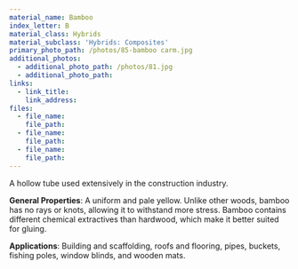 ```yaml
---
material_name: Bamboo
index_letter: B
material_class: Hybrids
material_subclass: 'Hybrids: Composites'
primary_photo_path: /photos/85-bamboo carm.jpg
additional_photos:
  - additional_photo_path: /photos/81.jpg
  - additional_photo_path:
links:
  - link_title:
    link_address:
files:
  - file_name:
    file_path:
  - file_name:
    file_path:
  - file_name:
    file_path:
---
```



A hollow tube used extensively in the construction industry.

**General Properties**: A uniform and pale yellow. Unlike other woods, bamboo has no rays or knots, allowing it to withstand more stress. Bamboo contains different chemical extractives than hardwood, which make it better suited for gluing.

**Applications**: Building and scaffolding, roofs and flooring, pipes, buckets, fishing poles, window blinds, and wooden mats.

